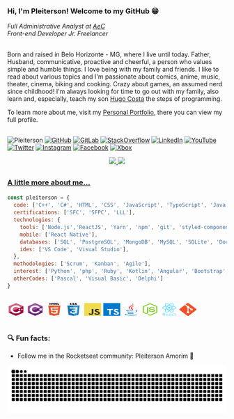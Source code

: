 <!--Banner session-->
<!-- <p align="center"><img src="https://imgur.com/jSBcQQe.png"/><br> -->
<!-- <a align="center"><img src="https://i.imgur.com/uTk6zzB.png"/><br> -->

<!--About session-->
<h3>Hi, I'm Pleiterson! Welcome to my GitHub 😁</h3>
<span><em>Full Administrative Analyst at <a target="_blank" rel="noopener noreferrer" href="https://www.aec.com.br/">AeC</a></em></span><br>
<span><em>Front-end Developer Jr. Freelancer</em></span>
<br><br>
<p>Born and raised in Belo Horizonte - MG, where I live until today. Father, Husband, communicative, proactive and cheerful, a person who values simple and humble things. I love being with my family and friends. I like to read about various topics and I'm passionate about comics, anime, music, theater, cinema, biking and cooking. Crazy about games, an assumed nerd since childhood! I'm always looking for time to go out with my family, also learn and, especially, teach my son <a target="_blank" rel="noopener noreferrer" href="https://github.com/hugocsantos">Hugo Costa</a> the steps of programming.</p>
To learn more about me, visit my <a target="_blank" rel="noopener noreferrer" href="https://pleiterson.vercel.app/">Personal Portfolio</a>, there you can view my full profile.

##

<!-- Badges session -->
<span><img src="https://visitor-badge.laobi.icu/badge?page_id=Pleiterson" alt="Pleiterson"/></span>
<a href="https://github.com/Pleiterson" target="_blank" rel="noopener noreferrer"><img src="https://img.shields.io/badge/GitHub-100000?style=lat-square&logo=github&logoColor=white" alt="GitHub"></a>
<a href="https://gitlab.com/pleiterson" target="_blank" rel="noopener noreferrer"><img src="https://img.shields.io/badge/GitLab-330F63?style=lat-square&logo=gitlab&logoColor=white" alt="GitLab"></a>
<a href="https://pt.stackoverflow.com/users/251689/pleiterson-amorim" target="_blank" rel="noopener noreferrer"><img src="https://aleen42.github.io/badges/src/stackoverflow.svg" alt="StackOverflow"></a>
<a href="https://www.linkedin.com/in/pleiterson" target="_blank" rel="noopener noreferrer"><img src="https://img.shields.io/badge/LinkedIn-0077B5?style=lat-square&logo=linkedin&logoColor=white" alt="LinkedIn"></a>
<a href="https://www.youtube.com/user/pleiterson" target="_blank" rel="noopener noreferrer"><img src="https://img.shields.io/badge/YouTube-FF0000?style=lat-square&logo=youtube&logoColor=white" alt="YouTube"></a>
<a href="https://twitter.com/pleiterson" target="_blank" rel="noopener noreferrer"><img src="https://img.shields.io/badge/Twitter-1DA1F2?style=lat-square&logo=twitter&logoColor=white" alt="Twitter"></a>
<a href="https://www.instagram.com/pleiterson/" target="_blank" rel="noopener noreferrer"><img src="https://img.shields.io/badge/Instagram-E4405F?style=lat-square&logo=instagram&logoColor=white" alt="Instagram"></a>
<a href="https://www.facebook.com/pleiterson.amorim" target="_blank" rel="noopener noreferrer"><img src="https://img.shields.io/badge/Facebook-1877F2?style=lat-square&logo=facebook&logoColor=white" alt="Facebook"></a>
<a href="https://account.xbox.com/pt-br/profile?gamertag=pleiterson" target="_blank" rel="noopener noreferrer"><img src="https://img.shields.io/badge/Xbox-107C10?style=lat-square&logo=xbox&logoColor=white" alt="Xbox"></a><br>

<div align="center">
  <a href="https://github.com/Pleiterson">
  <img height="180em" src="https://github-readme-stats.vercel.app/api?username=Pleiterson&show_icons=true&theme=tokyonight&include_all_commits=true&count_private=true"/>
  <img height="180em" src="https://github-readme-stats.vercel.app/api/top-langs?username=Pleiterson&layout=compact&langs_count=15&theme=tokyonight" />
</div>

##

<h3>A little more about me...</h3>

```javascript
const pleiterson = {
  code: ['C++', 'C#', 'HTML', 'CSS', 'JavaScript', 'TypeScript', 'Java'],
  certifications: ['SFC', 'SFPC', 'LLL'],
  technologies: {
    tools: ['Node.js','ReactJS', 'Yarn', 'npm', 'git', 'styled-components'],
    mobile: ['React Native'],
    databases: ['SQL', 'PostgreSQL', 'MongoDB', 'MySQL', 'SQLite', 'Docker'],
    ides: ['VS Code', 'Visual Studio'],
  },
  methodologies: ['Scrum', 'Kanban', 'Agile'],
  interest: ['Python', 'php', 'Ruby', 'Kotlin', 'Angular', 'Bootstrap', 'GraphQL'],
  otherCodes: ['Pascal', 'Visual Basic', 'Delphi']
}
```

<div style="display: inline_block"><br>
  <img align="center" src="https://raw.githubusercontent.com/devicons/devicon/master/icons/cplusplus/cplusplus-original.svg" alt="C++" title="C++" height="30" width="40"/>
  <img align="center" src="https://raw.githubusercontent.com/devicons/devicon/master/icons/csharp/csharp-original.svg" alt="C#" title="C#" height="30" width="40"/>
  <img align="center" src="https://raw.githubusercontent.com/devicons/devicon/master/icons/html5/html5-original-wordmark.svg" alt="HTML5" title="HTML5" height="30" width="40"/>
  <img align="center" src="https://raw.githubusercontent.com/devicons/devicon/master/icons/css3/css3-original-wordmark.svg" alt="CSS3" title="CSS3" height="30" width="40""/>
  <img align="center" src="https://raw.githubusercontent.com/devicons/devicon/master/icons/javascript/javascript-original.svg" alt="JavaScript" title="JavaScript" height="30" width="40"/>
  <img align="center" src="https://raw.githubusercontent.com/devicons/devicon/master/icons/typescript/typescript-original.svg" alt="TypeScript" title="TypeScript" height="30" width="40"/>
  <img align="center" src="https://raw.githubusercontent.com/devicons/devicon/master/icons/java/java-original.svg" alt="Java" title="Java" height="30" width="40"/>
  <img align="center" src="https://raw.githubusercontent.com/devicons/devicon/master/icons/nodejs/nodejs-original.svg" alt="NodeJS" title="NodeJS" height="30" width="40"/>
  <img align="center" src="https://raw.githubusercontent.com/devicons/devicon/master/icons/react/react-original-wordmark.svg" alt="ReactJS" title="ReactJS" height="30" width="40"/>
  <img align="center" src="https://raw.githubusercontent.com/devicons/devicon/master/icons/git/git-original.svg" alt="Git" title="Git" height="30" width="40"/>
<div>
<br>
<!--
<h3>🌱 I’m currently learning<h3>
<div style="display: inline_block">
  <img align="center" src="https://raw.githubusercontent.com/devicons/devicon/master/icons/python/python-original.svg" alt="Python" title="Python" height="30" width="40"/>
  <img align="center" src="https://raw.githubusercontent.com/devicons/devicon/master/icons/php/php-original.svg" alt="php" title="php" width="20" height="30" width="40"/>
</div>
<br> -->

<h3>🔍 Fun facts:</h3>

- Follow me in the Rocketseat community: Pleiterson Amorim 🚀

![Snake animation](https://github.com/Pleiterson/Pleiterson/blob/output/github-contribution-grid-snake.svg)

<!-- <p align="center"><img src="https://octocat-generator-assets.githubusercontent.com/my-octocat-1596034333343.png" alt="myoctocat" height="300" width="300"></p> -->

<!--
**Pleiterson/Pleiterson** is a ✨ _special_ ✨ repository because its `README.md` (this file) appears on your GitHub profile.

Here are some ideas to get you started:

- 🔭 I’m currently working on ...
- 👯 I’m looking to collaborate on ...
- 🤔 I’m looking for help with ...
- 💬 Ask me about ...
- 😄 Pronouns: ...
-->
